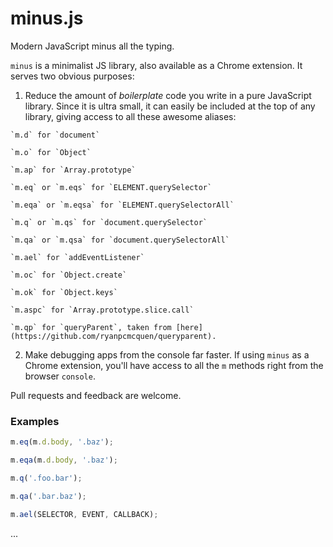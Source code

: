 # minus.js
Modern JavaScript minus all the typing.

`minus` is a minimalist JS library, also available as a Chrome extension. It serves two obvious purposes:

  1. Reduce the amount of _boilerplate_ code you write in a pure JavaScript library. Since it is ultra small, it can easily be included at the top of any library, giving access to all these awesome aliases:
    
    `m.d` for `document`
    
    `m.o` for `Object`
    
    `m.ap` for `Array.prototype`
    
    `m.eq` or `m.eqs` for `ELEMENT.querySelector`
    
    `m.eqa` or `m.eqsa` for `ELEMENT.querySelectorAll`
    
    `m.q` or `m.qs` for `document.querySelector`
    
    `m.qa` or `m.qsa` for `document.querySelectorAll`
    
    `m.ael` for `addEventListener`
    
    `m.oc` for `Object.create`
    
    `m.ok` for `Object.keys`
    
    `m.aspc` for `Array.prototype.slice.call`

    `m.qp` for `queryParent`, taken from [here](https://github.com/ryanpcmcquen/queryparent).

  2. Make debugging apps from the console far faster. If using `minus` as a Chrome extension, you'll have access to all the `m` methods right from the browser `console`.

Pull requests and feedback are welcome.


### Examples

```javascript
m.eq(m.d.body, '.baz');

m.eqa(m.d.body, '.baz');

m.q('.foo.bar');

m.qa('.bar.baz');

m.ael(SELECTOR, EVENT, CALLBACK);
```

...

